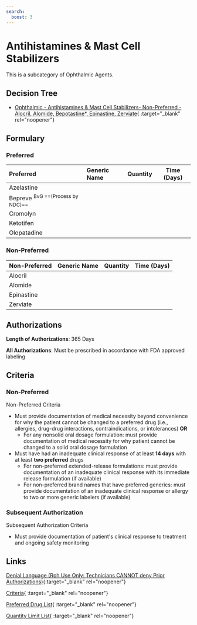 ```yaml
---
search:
  boost: 3
---
```


# Antihistamines & Mast Cell Stabilizers

This is a subcategory of Ophthalmic Agents.

## Decision Tree

- [Ophthalmic - Antihistamines & Mast Cell Stabilizers- Non-Preferred - Alocril, Alomide, Bepotastine*, Epinastine, Zerviate](https://forms.office.com/Pages/ResponsePage.aspx?id=nPhjxpvvj0G9PUHkbAzgaN9UYz8EqmlIs3_TYn4TbXBUODFHRkdIM1VVVVZIOTJLS0hYWE5UNk9USyQlQCN0PWcu){ :target="_blank" rel="noopener"}

## Formulary

### Preferred

| Preferred                                   | Generic Name | Quantity | Time (Days) |
|:--------------------------------------------|:-------------|:--------:|:-----------:|
| Azelastine                                  |              |          |             |
| Bepreve <sup>BvG ==(Process by NDC)==</sup> |              |          |             |
| Cromolyn                                    |              |          |             |
| Ketotifen                                   |              |          |             |
| Olopatadine                                 |              |          |             |

### Non-Preferred

| Non-Preferred | Generic Name | Quantity | Time (Days) |
|:--------------|:-------------|:--------:|:-----------:|
| Alocril       |              |          |             |
| Alomide       |              |          |             |
| Epinastine    |              |          |             |
| Zerviate      |              |          |             |

## Authorizations

**Length of Authorizations**: 365 Days

**All Authorizations**: Must be prescribed in accordance with FDA approved labeling

## Criteria

### Non-Preferred

Non-Preferred Criteria

- Must provide documentation of medical necessity beyond convenience for why the patient cannot be changed to a preferred drug (i.e., allergies, drug-drug interactions, contraindications, or intolerances) **OR**
    - For any nonsolid oral dosage formulation: must provide documentation of medical necessity for why patient cannot be changed to a solid oral dosage formulation
- Must have had an inadequate clinical response of at least **14 days** with at least **two preferred** drugs
    - For non-preferred extended-release formulations: must provide documentation of an inadequate clinical response with its immediate release formulation (if available)
    - For non-preferred brand names that have preferred generics: must provide documentation of an inadequate clinical response or allergy to two or more generic labelers (if available)

### Subsequent Authorization

Subsequent Authorization Criteria

- Must provide documentation of patient's clinical response to treatment and ongoing safety monitoring

## Links

[Denial Language (Rph Use Only: Technicians CANNOT deny Prior Authorizations)](https://mygainwell-my.sharepoint.com.mcas.ms/:w:/r/personal/rachel_carpenter_gainwelltechnologies_com/_layouts/15/Doc.aspx?sourcedoc=%7BCD777F63-7F18-4713-8D6A-B043BEE631F5%7D&file=Denial%20Language%20Updated%2009112023.docx&action=embedview&mobileredirect=true&wdStartOn=83&cid=f4472ece-6d4f-4694-b0c5-c150a2f53fea){:target="_blank" rel="noopener"} 

[Criteria](https://spbm.medicaid.ohio.gov/SPDocumentLibrary/DocumentLibrary/UPDL/UPDL%20criteria%20effective%2001.01.2024.pdf#page=90){ :target="_blank" rel="noopener"}

[Preferred Drug List](https://spbm.medicaid.ohio.gov/SPDocumentLibrary/DocumentLibrary/UPDL/UPDL%20effective%2001.01.2024.pdf#page=29){ :target="_blank" rel="noopener"}

[Quantity Limit List](https://spbm.medicaid.ohio.gov/SPDocumentLibrary/DocumentLibrary/UPDL/Quantity%20Limits.pdf){ :target="_blank" rel="noopener"}
